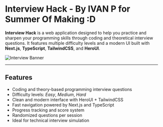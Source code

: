 # Interview Hack - By IVAN P for Summer Of Making :D

**Interview Hack** is a web application designed to help you practice and sharpen your programming skills through coding and theoretical interview questions. It features multiple difficulty levels and a modern UI built with **Next.js**, **TypeScript**, **TailwindCSS**, and **HeroUI**.

![Interview Banner](https://github.com/user-attachments/assets/98faa382-a80b-40f1-89da-818d925946bd)

---

## Features

- Coding and theory-based programming interview questions
- Difficulty levels: *Easy*, *Medium*, *Hard*
- Clean and modern interface with HeroUI + TailwindCSS
- Fast navigation powered by Next.js and TypeScript
- Progress tracking and score system
- Randomized questions per session
- Ideal for technical interview simulation

